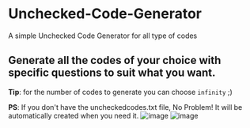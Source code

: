 # Unchecked-Code-Generator
A simple Unchecked Code Generator for all type of codes

## Generate all the codes of your choice with specific questions to suit what you want.

**Tip**: for the number of codes to generate you can choose `infinity` ;)

**PS**: If you don't have the uncheckedcodes.txt file, No Problem! It will be automatically created when you need it.
![image](https://media.discordapp.net/attachments/850635541778792459/871785873673433188/unknown.png)
![image](https://media.discordapp.net/attachments/850635541778792459/871793401085952010/unknown.png)
